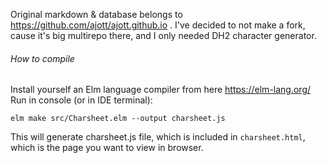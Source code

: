 Original markdown & database belongs to https://github.com/ajott/ajott.github.io .
I've decided to not make a fork, cause it's big multirepo there, and I only needed DH2 character generator.

###### How to compile
Install yourself an Elm language compiler from here https://elm-lang.org/
Run in console (or in IDE terminal):
```
elm make src/Charsheet.elm --output charsheet.js
```
This will generate charsheet.js file, which is included in `charsheet.html`, which is the page you want to view in browser.
